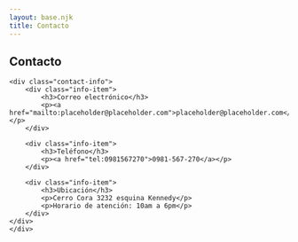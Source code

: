 ```yaml
---
layout: base.njk
title: Contacto
---
```


<section class="contact">
    <h2>Contacto</h2>
    
    <div class="contact-info">
        <div class="info-item">
            <h3>Correo electrónico</h3>
            <p><a href="mailto:placeholder@placeholder.com">placeholder@placeholder.com</a></p>
        </div>
        
        <div class="info-item">
            <h3>Teléfono</h3>
            <p><a href="tel:0981567270">0981-567-270</a></p>
        </div>
        
        <div class="info-item">
            <h3>Ubicación</h3>
            <p>Cerro Cora 3232 esquina Kennedy</p>
            <p>Horario de atención: 10am a 6pm</p>
        </div>
    </div>
    </div>
</section> 